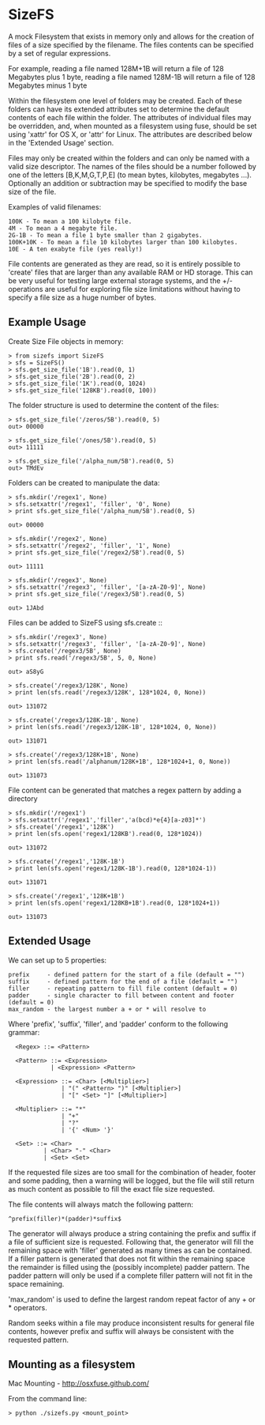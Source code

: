 SizeFS
======

A mock Filesystem that exists in memory only and allows for the creation of
files of a size specified by the filename. The files contents can be specified
by a set of regular expressions.

For example, reading a file named 128M+1B will return a file of 128 Megabytes
plus 1 byte, reading a file named 128M-1B will return a file of 128 Megabytes
minus 1 byte

Within the filesystem one level of folders may be created. Each of these folders
can have its extended attributes set to determine the default contents of each
file within the folder. The attributes of individual files may be overridden,
and, when mounted as a filesystem using fuse, should be set using 'xattr' for
OS X, or 'attr' for Linux. The attributes are described below in the 'Extended Usage'
section.

Files may only be created within the folders and can only be named with a valid
size descriptor. The names of the files should be a number followed by one of the
letters [B,K,M,G,T,P,E] (to mean bytes, kilobytes, megabytes ...). Optionally
an addition or subtraction may be specified to modify the base size of the file.

Examples of valid filenames:

    100K - To mean a 100 kilobyte file.
    4M - To mean a 4 megabyte file.
    2G-1B - To mean a file 1 byte smaller than 2 gigabytes.
    100K+10K - To mean a file 10 kilobytes larger than 100 kilobytes.
    10E - A ten exabyte file (yes really!)
    
File contents are generated as they are read, so it is entirely possible to 'create'
files that are larger than any available RAM or HD storage. This can be very useful
for testing large external storage systems, and the +/- operations are useful for
exploring file size limitations without having to specify a file size as a huge
number of bytes.

Example Usage
--------------

Create Size File objects in memory:

    > from sizefs import SizeFS
    > sfs = SizeFS()
    > sfs.get_size_file('1B').read(0, 1)
    > sfs.get_size_file('2B').read(0, 2)
    > sfs.get_size_file('1K').read(0, 1024)
    > sfs.get_size_file('128KB').read(0, 100))

The folder structure is used to determine the content of the files:

    > sfs.get_size_file('/zeros/5B').read(0, 5)
    out> 00000

    > sfs.get_size_file('/ones/5B').read(0, 5)
    out> 11111

    > sfs.get_size_file('/alpha_num/5B').read(0, 5)
    out> TMdEv

Folders can be created to manipulate the data:

    > sfs.mkdir('/regex1', None)
    > sfs.setxattr('/regex1', 'filler', '0', None)
    > print sfs.get_size_file('/alpha_num/5B').read(0, 5)

    out> 00000

    > sfs.mkdir('/regex2', None)
    > sfs.setxattr('/regex2', 'filler', '1', None)
    > print sfs.get_size_file('/regex2/5B').read(0, 5)

    out> 11111

    > sfs.mkdir('/regex3', None)
    > sfs.setxattr('/regex3', 'filler', '[a-zA-Z0-9]', None)
    > print sfs.get_size_file('/regex3/5B').read(0, 5)

    out> 1JAbd

Files can be added to SizeFS using sfs.create ::

    > sfs.mkdir('/regex3', None)
    > sfs.setxattr('/regex3', 'filler', '[a-zA-Z0-9]', None)
    > sfs.create('/regex3/5B', None)
    > print sfs.read('/regex3/5B', 5, 0, None)

    out> aS8yG

    > sfs.create('/regex3/128K', None)
    > print len(sfs.read('/regex3/128K', 128*1024, 0, None))

    out> 131072

    > sfs.create('/regex3/128K-1B', None)
    > print len(sfs.read('/regex3/128K-1B', 128*1024, 0, None))

    out> 131071

    > sfs.create('/regex3/128K+1B', None)
    > print len(sfs.read('/alphanum/128K+1B', 128*1024+1, 0, None))

    out> 131073

File content can be generated that matches a regex pattern by adding a directory

    > sfs.mkdir('/regex1')
    > sfs.setxattr('/regex1','filler','a(bcd)*e{4}[a-z03]*')
    > sfs.create('/regex1','128K')
    > print len(sfs.open('regex1/128KB').read(0, 128*1024))

    out> 131072

    > sfs.create('/regex1','128K-1B')
    > print len(sfs.open('regex1/128K-1B').read(0, 128*1024-1))

    out> 131071

    > sfs.create('/regex1','128K+1B')
    > print len(sfs.open('regex1/128KB+1B').read(0, 128*1024+1))

    out> 131073


Extended Usage
--------------

We can set up to 5 properties:

    prefix     - defined pattern for the start of a file (default = "")
    suffix     - defined pattern for the end of a file (default = "")
    filler     - repeating pattern to fill file content (default = 0)
    padder     - single character to fill between content and footer (default = 0)
    max_random - the largest number a + or * will resolve to 

Where 'prefix', 'suffix', 'filler', and 'padder' conform to the following
grammar:

      <Regex> ::= <Pattern>

      <Pattern> ::= <Expression>
                | <Expression> <Pattern>

      <Expression> ::= <Char> [<Multiplier>]
                   | "(" <Pattern> ")" [<Multiplier>]
                   | "[" <Set> "]" [<Multiplier>]

      <Multiplier> ::= "*"
                   | "+"
                   | "?"
                   | '{' <Num> '}'

      <Set> ::= <Char>
              | <Char> "-" <Char>
              | <Set> <Set>

If the requested file sizes are too small for the combination of header, footer
and some padding, then a warning will be logged, but the file will still
return as much content as possible to fill the exact file size requested.

The file contents will always match the following pattern:

    ^prefix(filler)*(padder)*suffix$

The generator will always produce a string containing the prefix and suffix if a
file of sufficient size is requested. Following that, the generator will fill
the remaining space with 'filler' generated as many times as can be contained.
If a filler pattern is generated that does not fit within the remaining space
the remainder is filled using the (possibly incomplete) padder pattern. The
padder pattern will only be used if a complete filler pattern will not fit in
the space remaining.

'max_random' is used to define the largest random repeat factor of any + or *
operators.

Random seeks within a file may produce inconsistent results for general file
contents, however prefix and suffix will always be consistent with the requested
pattern.


Mounting as a filesystem
------------------------

Mac Mounting - http://osxfuse.github.com/

From the command line:

    > python ./sizefs.py <mount_point>


